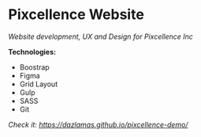 # Pixcellence Website

*Website development, UX and Design for Pixcellence Inc*

**Technologies:**
- Boostrap
- Figma
- Grid Layout
- Gulp
- SASS
- Git

*Check it: https://dazlamas.github.io/pixcellence-demo/*
